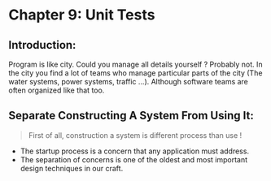 # **Chapter 9: Unit Tests**

## Introduction:
Program is like city. Could you manage all details yourself ? Probably not.
In the city you find a lot of teams who manage particular parts of the city (The water systems, power systems, traffic ...).
Although software teams are often organized like that too.

## Separate Constructing A System From Using It:
> First of all, construction a system is different process than use !
- The startup process is a concern that any application must address.
- The separation of concerns is one of the oldest and most important design techniques in our craft.

